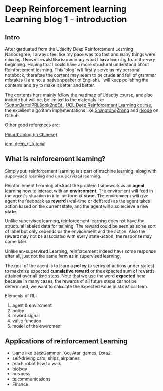 # Deep Reinforcement learning Learning blog 1 - introduction

## Intro

After graduated from the Udacity Deep Reinforcement Learning Nanodegree, I always feel like my pace was too fast and many things were missing. Hence I would like to summary what I have learning from the very beginning. Hoping that I could have a more structural understand about Reinforcement learning. This 'blog' will firstly serve as my personal notebook, therefore the content may seem to be crude and full of grammar mistakes (I am not a native speaker of English). I will keep polishing the contents and try to make it better and better.

The contents here mainly follow the roadmap of Udactiy course, and also include but will not be limited to the materials like ['SuttonBartoIPRLBook2ndEd'](https://web.stanford.edu/class/psych209/Readings/SuttonBartoIPRLBook2ndEd.pdf), [UCL Deep Reinforcement Learning course](http://rail.eecs.berkeley.edu/deeprlcourse/), the excellent algorithm implementations like [ShangtongZhang](https://github.com/ShangtongZhang/DeepRL) and [rlcode](https://github.com/rlcode/reinforcement-learning) on Github.

Other good references are:

[Pinard's blog (in Chinese)](https://www.cnblogs.com/pinard/category/1254674.html)

[icml deep_rl_tutorial](https://icml.cc/2016/tutorials/deep_rl_tutorial.pdf)

## What is reinforcement learning?

Simply put, reinforcement learning is a part of machine learning, along with supervised learning and unsupervised learning.

Reinforcement Learning abstract the problem framework as an **agent** learning how to interact with an **environment**. The enviroment will feed in the agent's situation in it in the form of **state**. The environment will give agent the feedback as **reward** (real-time or deffered) as the agent takes action based on the current state, and the agent will also recieve a new **state**.

Unlike supervised learning, reinforcement learning does not have the structural labeled data for training. The reward could be seen as some sort of label but only depends on the environment and the action. Also the reward may not be associated with every state-action, the response may come later.

Unlike un-supervised Learning, reinforcement indeed have some response after all, just not the same form as in supervised learning.

The goal of the agent is to learn a **policy** (a series of actions under states) to maximize expected **cumulative reward** or the expected sum of rewards attained over all time steps. Note that we use the word **expected** here because in many cases, the rewards of all future steps cannot be determined, we want to calculate the expected value in statistical term.

Elements of RL:
1. agent & enviroment
2. policy
3. reward signal
4. value function
5. model of the enviroment

## Applications of reinforcement Learning

- Game like BackGammon, Go, Atari games, Dota2
- self-driving cars, ships, airplanes
- teach robot how to walk
- biology
- business
- telcommunications
- Finance
